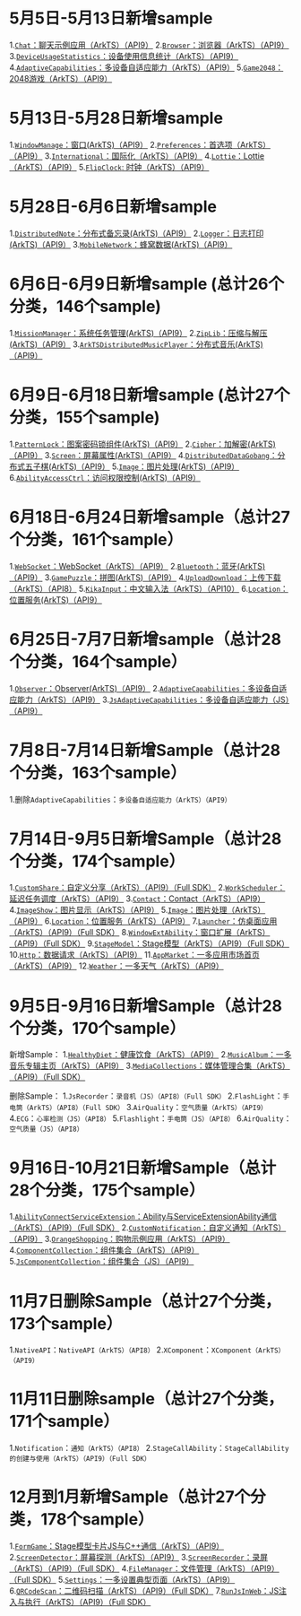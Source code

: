 # 5月5日-5月13日新增sample
1.[`Chat`：聊天示例应用（ArkTS）（API9）](code/Solutions/IM/Chat)
2.[`Browser`：浏览器（ArkTS）（API9）](code/BasicFeature/Web/Browser)
3.[`DeviceUsageStatistics`：设备使用信息统计（ArkTS）（API9）](code/BasicFeature/DeviceUsageStatistics/DeviceUsageStatistics)
4.[`AdaptiveCapabilities`：多设备自适应能力（ArkTS）（API9）](code/SuperFeature/MultiDeviceAppDev/AdaptiveCapabilities)
5.[`Game2048`：2048游戏（ArkTS）（API9）](code/Solutions/Game/Game2048)

# 5月13日-5月28日新增sample
1.[`WindowManage`：窗口(ArkTS)（API9）](code/BasicFeature/WindowManagement/WindowManage)
2.[`Preferences`：首选项（ArkTS）（API9）](code/BasicFeature/DataManagement/Preferences)
3.[`International`：国际化（ArkTS）（API9）](code/SystemFeature/Internationalnation/International)
4.[`Lottie`：Lottie（ArkTS）（API9）](code/Solutions/Game/Lottie)
5.[`FlipClock`: 时钟（ArkTS）（API9）](code/Solutions/Tools/FlipClock)

# 5月28日-6月6日新增sample
1.[`DistributedNote`：分布式备忘录(ArkTS)（API9）](code/SuperFeature/DistributedAppDev/DistributedNote)
2.[`Logger`：日志打印(ArkTS)（API9）](code/BasicFeature/DFX/Logger)
3.[`MobileNetwork`：蜂窝数据(ArkTS)（API9）](code/BasicFeature/Telephony/MobileNetwork)

# 6月6日-6月9日新增sample (总计26个分类，146个sample)
1.[`MissionManager`：系统任务管理(ArkTS)（API9）](code/SystemFeature/ApplicationModels/MissionManager)
2.[`ZipLib`：压缩与解压(ArkTS)（API9）](code/LanguageBaseClassLibrary/ZipLib)
3.[`ArkTSDistributedMusicPlayer`：分布式音乐(ArkTS)（API9）](code/SuperFeature/DistributedAppDev/ArkTSDistributedMusicPlayer)

# 6月9日-6月18日新增sample (总计27个分类，155个sample)
1.[`PatternLock`：图案密码锁组件(ArkTS)（API9）](code/Solutions/Tools/PatternLock)
2.[`Cipher`：加解密(ArkTS)（API9）](code/BasicFeature/Security/Cipher)
3.[`Screen`：屏幕属性(ArkTS)（API9）](code/SystemFeature/DeviceManagement/Screen)
4.[`DistributedDataGobang`：分布式五子棋(ArkTS)（API9）](code/Solutions/Game/DistributedDataGobang)
5.[`Image`：图片处理(ArkTS)（API9）](code/BasicFeature/Media/Image)
6.[`AbilityAccessCtrl`：访问权限控制(ArkTS)（API9）](code/SystemFeature/Security/AbilityAccessCtrl)

# 6月18日-6月24日新增sample（总计27个分类，161个sample）
1.[`WebSocket`：WebSocket（ArkTS）（API9）](code/BasicFeature/Connectivity/WebSocket)
2.[`Bluetooth`：蓝牙(ArkTS)（API9）](code/SystemFeature/Connectivity/Bluetooth)
3.[`GamePuzzle`：拼图(ArkTS)（API9）](code/BasicFeature/Media/GamePuzzle)
4.[`UploadDownload`：上传下载（ArkTS）（API8）](Network/UploadDownload)
5.[`KikaInput`：中文输入法（ArkTS）（API10）](code/Solutions/InputMethod/KikaInput)
6.[`Location`：位置服务(ArkTS)（API9）](code/BasicFeature/DeviceManagement/Location)

# 6月25日-7月7日新增sample（总计28个分类，164个sample）
1.[`Observer`：Observer(ArkTS)（API9）](code/BasicFeature/Telephony/Observer)
2.[`AdaptiveCapabilities`：多设备自适应能力（ArkTS）（API9）](code/SuperFeature/MultiDeviceAppDev/AdaptiveCapabilities)
3.[`JsAdaptiveCapabilities`：多设备自适应能力（JS）（API9）](code/SuperFeature/MultiDeviceAppDev/JsAdaptiveCapabilities)

# 7月8日-7月14日新增Sample（总计28个分类，163个sample）

1.删除`AdaptiveCapabilities`：`多设备自适应能力（ArkTS）（API9）`

# 7月14日-9月5日新增Sample（总计28个分类，174个sample）
1.[`CustomShare`：自定义分享（ArkTS）（API9）（Full SDK）](code/BasicFeature/ApplicationModels/CustomShare)
2.[`WorkScheduler`：延迟任务调度（ArkTS）（API9）](code/BasicFeature/TaskManagement/WorkScheduler)
3.[`Contact`：Contact（ArkTS）（API9）](code/BasicFeature/Telephony/Contact)
4.[`ImageShow`：图片显示（ArkTS）（API9）](code/BasicFeature/Media/ImageShow)
5.[`Image`：图片处理（ArkTS）（API9）](code/BasicFeature/Media/Image)
6.[`Location`：位置服务（ArkTS）（API9）](code/BasicFeature/DeviceManagement/Location)
7.[`Launcher`：仿桌面应用（ArkTS）（API9）（Full SDK）](code/SystemFeature/ApplicationModels/Launcher)
8.[`WindowExtAbility`：窗口扩展（ArkTS）（API9）（Full SDK）](code/SystemFeature/WindowManagement/WindowExtAbility)
9.[`StageModel`：Stage模型（ArkTS）（API9）（Full SDK）](code/BasicFeature/ApplicationModels/StageModel)
10.[`Http`：数据请求（ArkTS）（API9）](code/BasicFeature/Connectivity/Http)
11.[`AppMarket`：一多应用市场首页（ArkTS）（API9）](code/SuperFeature/MultiDeviceAppDev/AppMarket)
12.[`Weather`：一多天气（ArkTS）（API9）](code/SuperFeature/MultiDeviceAppDev/Weather)

# 9月5日-9月16日新增Sample（总计28个分类，170个sample）

新增Sample：
1.[`HealthyDiet`：健康饮食（ArkTS）（API9）](code/SuperFeature/MultiDeviceAppDev/HealthyDiet)
2.[`MusicAlbum`：一多音乐专辑主页（ArkTS）（API9）](code/SuperFeature/MultiDeviceAppDev/MusicAlbum)
3.[`MediaCollections`：媒体管理合集（ArkTS）（API9）（Full SDK）](code/BasicFeature/FileManagement/MediaCollections)

删除Sample：
1.`JsRecorder`：`录音机（JS）（API8）（Full SDK）`
2.`FlashLight`：`手电筒（ArkTS）（API8）（Full SDK）`
3.`AirQuality`：`空气质量（ArkTS）（API9）`
4.`ECG`：`心率检测（JS）（API8）`
5.`Flashlight`：`手电筒（JS）（API8）`
6.`AirQuality`：`空气质量（JS）（API8）`

# 9月16日-10月21日新增Sample（总计28个分类，175个sample）
1.[`AbilityConnectServiceExtension`：Ability与ServiceExtensionAbility通信（ArkTS）（API9）（Full SDK）](code/BasicFeature/IDL/AbilityConnectServiceExtension)
2.[`CustomNotification`：自定义通知（ArkTS）（API9）](code/BasicFeature/Notification/CustomNotification)
3.[`OrangeShopping`：购物示例应用（ArkTS）（API9）](code/Solutions/Shopping/OrangeShopping)
4.[`ComponentCollection`：组件集合（ArkTS）（API9）](code/UI/ArkTsComponentCollection/ComponentCollection)
5.[`JsComponentCollection`：组件集合（JS）（API9）](code/UI/JsComponentCollection/JsComponentCollection)

# 11月7日删除Sample（总计27个分类，173个sample）
1.`NativeAPI`：`NativeAPI（ArkTS）（API8）`
2.`XComponent`：`XComponent（ArkTS）（API9）`

# 11月11日删除sample（总计27个分类，171个sample）
1.`Notification`：`通知（ArkTS）（API8）`
2.`StageCallAbility`：`StageCallAbility的创建与使用（ArkTS）（API9）（Full SDK）`

# 12月到1月新增Sample（总计27个分类，178个sample）
1.[`FormGame`：Stage模型卡片JS与C++通信（ArkTS）（API9）](code/SuperFeature/Widget/FormGame)
2.[`ScreenDetector`：屏幕探测（ArkTS）（API9）](code/BasicFeature/DeviceManagement/ScreenDetector)
3.[`ScreenRecorder`：录屏（ArkTS）（API9）（Full SDK）](code/SystemFeature/Media/ScreenRecorder)
4.[`FileManager`：文件管理（ArkTS）（API9）（Full SDK）](code/BasicFeature/FileManagement/FileManager)
5.[`Settings`：一多设置典型页面（ArkTS）（API9）](code/SuperFeature/MultiDeviceAppDev/Settings)
6.[`QRCodeScan`：二维码扫描（ArkTS）（API9）（Full SDK）](code/BasicFeature/Media/QRCodeScan)
7.[`RunJsInWeb`：JS注入与执行（ArkTS）（API9）（Full SDK）](code/BasicFeature/Web/RunJsInWeb)